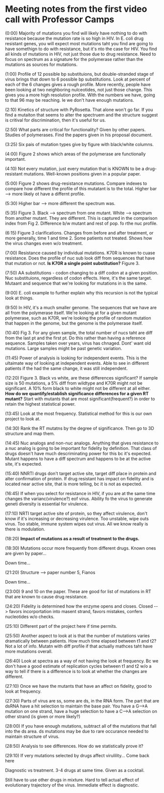 # Meeting notes from the first video call with Professor Camps

(0:00)
Majority of mutations you find will likely have nothing to do with resistance because the mutation rate is so high in HIV.
In E. coli drug resistant genes, you will expect most mutations taht you find are going to have somethign to do with resistance, but it's nto the case for HIV.
You find all kinds of mutations in HIV, not just those due to drug resistance.
Need to focus on spectrum as a signature for the polymerase rather than the mutations as sources for mutations.

(1:00)
Profile of 12 possible bp substituions, but double-stranded stage of virus brings that down to 6 possible bp substitutions.
Look at percent of each of the 6 changes gives a rough profile.
More recently, people have been looking at two neighboring nulceotides, not just those change.
This gives you a more high resolution profile.
With the numbers we have, going to that 96 may be reaching. Ie we don't have enough mutations.

(2:10)
Kinetics of structure with PyRosetta.
That alone won't go far.
If you find a mutaiton that seems to alter the spectruem and the structure suggest is critival for discrimination, then it's useful for us.

(2:50)
What parts are critical for functionality?
Given by other papers.  Studies of polymerases.  Find the papers given in his proposal document.

(3:25)
Six pais of mutation types give by figure with black/white columns.

(4:00)
Figure 2 shows which areas of the polymerase are functionally important.

(4:10)
Not every mutation, just every mutation that is KNOWN to be a drug-resistant mutations.
Well-known positions given in a popular paper.

(5:00)
Figure 2 shows drug-resistance mutations.
Compare indexes to compare how different the profile of this mutatant is to the total.
Higher bar --> more likely ot have a differnt profile.

(5:30)
Higher bar --> more different the spectrum was.

(5:35)
Figure 3.
Black --> spectrum from one mutant.
White --> spectrum from another mutant.
They are different.
This is captured in the comparison index from Fig 2.
Difference b/w mutant and rest of pop. fo rthe nuc profile.

(6:15)
Figure 3 clarifications.
Changes from before and after treatment, or more generally, time 1 and time 2.
Some patients not treated.
Shows how the virus changes even w/o treatment.

(7:00)
Resistance caused by individual mutations.
K70R is known to cuase resistance.
Does the profile of nuc sub look diff from sequences that have that mutation or not.
__Is K70R a single point substitution?__
Figure 3.

(7:50)
AA substitutions - codon changing to a diff codon at a given position.
Nuc substituions, regardless of codon effects.
Here, it's the same target.
Mutaant and sequence that we're looking for mutations in is the same.

(9:00)
E. coli example to further explain why this recursion is not the typical look at things.

(9:50)
In HIV, it's a much smaller genome.
The sequences that we have are all from the polymerase itself.
We're looking at for a given mutant polymerase, such as K70R, we're looking the profile of random mutation that happen in the genome, but the genome is the polymerase itself.

(10:40)
Fig 3.
For any given sample, the total number of nucs taht are diff from the last pt and the first pt.
Do this rather than having a reference sequence.
Samples taken over years, virus has chnaged.
Dont' want old mutations.
Large samples might be past genetic variation.

(11:45)
Power of analysis is looking for independent events.
This is the ultaimate way of looking at independent events.
Able to see in different patients if the had the same change, it was still independent.

(12:20)
Figure 3.
Black vs white, are these differences significant?
If sample size is 50 mutations, a 5% diff from wildtype and K70R might not be significant.
A 10% form black to white might not be different at all either.
__How do we quantify/establish significance differences for a given RT mutant?__
Start with mutants that are most significant(frequent?) in order to retain the highest statistical power.

(13:45)
Look at the most frequency.
Statistical method for this is our own project to look at.

(14:30)
Rank the RT mutatns by the degree of significance.
Then go to 3D structure and map them.

(14:45)
Nuc analogs and non-nuc analogs.
Anything that gives resistance to a nuc analog is going to be important for fidelity by definition.
That class of drugs doesn't have much descriminating power for this bc it's expected.
Mutant happens to have a diff spectrum and happens to be at the active site, it's expected.

(15:40)
NNRTI drugs don't target active site, target diff place in protein and alter confirmation of protein.
If drug resistant has impact on fidelity and is located near active site, that is more telling, 
bc it is not as expected.

(16:45)
If when you select for resistance in HIV, if you are at the same time changes the varianc(virulence?) eof virus.
Ability fo the virus to generate geneti diversity is essential for virulence.

(17:10)
NRTI target active site of protein, so they affect virulence, don't know if it's increasing or decreasing virulence.
Too unstable, wipe outs virus.
Too stable, immune system wipes out virus.
All we know really is there is modulation.

(18:20)
__Impact of mutations as a result of treatment to the drugs.__

(18:30)
Mutations occur more frequently from different drugs.
Known ones are given by paper...

Down time...

(21:20)
Structure --> paper number 5, Fianos

Down time...

(23:00)
9 and 10 on the paper.
These are good for list of mutations in RT that are known to cause drug resistance.

(24:20)
Fidelity is determined how the enzyme opens and closes.
Closed --> favors incorportation into masent strand, favors mistakes, confers nucleotides w/o checks.

(25:10)
Different part of the project here if time permits.

(25:50)
Another aspect to look at is that the number of mutations varies dramatically between patients.
How much time elapsed between t1 and t2? Not a lot of info.
Mutatn with diff profile if that actually mathces taht have more mutations overall.

(26:40)
Look at spectra as a way of not having the look at frequency.
Bc we don't have a good estimate of replication cycles between t1 and t2 
w/o a way to tell if there is a difference is to look at whether the changes are different.

(27:10)
Once we have the mutants that have an affect on fidelity, good to look at frequency.


(27:30)
Parts of virus are ss, some are ds, in the RNA form.
The part that are dsRNA have a hit selection to maintain the base pair.
You have a G-->A mutation on one strand, have a huge selection to have a C-->A selection on other strand (is given or more likely?)

(28:00)
If you have enough mutations, subtract all of the mutations that fall into the ds area.
ds mutations may be due to rare occurance needed to maintain structure of virus.

(28:50)
Analysis to see differences.
How do we statistically prove it?

(29:10)
If very mutations selected by drugs affect virulility...
Come back here

Diagnostic vs treatment.
3-4 drugs at same time.
Given as a cocktail.

Still have to use other drugs in mixture.
Hard to tell actual effect of evolutionary trajectory of the virus.
Immediate effect is diagnostic.








